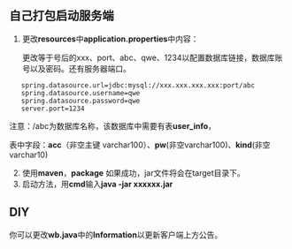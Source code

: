 ## 自己打包启动服务端

1. 更改**resources**中**application.properties**中内容：

   更改等于号后的xxx、port、abc、qwe、1234以配置数据库链接，数据库账号以及密码。还有服务器端口。

```
   spring.datasource.url=jdbc:mysql://xxx.xxx.xxx.xxx:port/abc
   spring.datasource.username=qwe
   spring.datasource.password=qwe
   server.port=1234
```
注意：/abc为数据库名称，该数据库中需要有表**user_info**，

表中字段：**acc**（非空主键 varchar100）、**pw**(非空varchar100)、**kind**(非空varchar10)

2. 使用**maven**，**package**
   如果成功，jar文件将会在target目录下。
3. 启动方法，用**cmd**输入**java -jar xxxxxx.jar**

## DIY

你可以更改**wb.java**中的**Information**以更新客户端上方公告。







